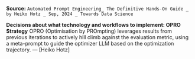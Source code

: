 **Source:** `Automated Prompt Engineering_ The Definitive Hands-On Guide _ by Heiko Hotz _ Sep, 2024 _ Towards Data Science`

**Decisions about what technology and workflows to implement: OPRO Strategy**
OPRO (Optimisation by PROmpting) leverages results from previous iterations to actively hill climb against the evaluation metric, using a meta-prompt to guide the optimizer LLM based on the optimization trajectory. — [Heiko Hotz]

